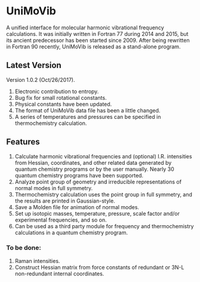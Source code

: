 # UniMoVib
A unified interface for molecular harmonic vibrational frequency calculations. It was initially written in Fortran 77 during 2014 and 2015, but its ancient predecessor has been started since 2009. After being rewritten in Fortran 90 recently, UniMoVib is released as a stand-alone program.

## Latest Version
Version 1.0.2 (Oct/26/2017).

1. Electronic contribution to entropy.
2. Bug fix for small rotational constants.
3. Physical constants have been updated.
4. The format of UniMoVib data file has been a little changed.
5. A series of temperatures and pressures can be specified in thermochemistry calculation.

## Features

1. Calculate harmonic vibrational frequencies and (optional) I.R. intensities from Hessian, coordinates, and other related data generated by quantum chemistry programs or by the user manually. Nearly 30 quantum chemistry programs have been supported.
2. Analyze point group of geometry and irreducible representations of normal modes in full symmetry.
3. Thermochemistry calculation uses the point group in full symmetry, and the results are printed in Gaussian-style.
4. Save a Molden file for animation of normal modes.
5. Set up isotopic masses, temperature, pressure, scale factor and/or experimental frequencies, and so on.
6. Can be used as a third party module for frequency and thermochemistry calculations in a quantum chemistry program.

### To be done:
1. Raman intensities.
2. Construct Hessian matrix from force constants of redundant or 3N-L non-redundant internal coordinates.

